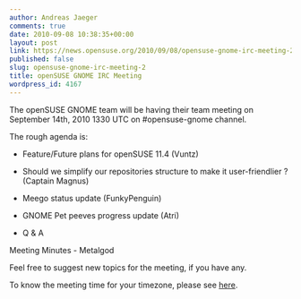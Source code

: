```yaml
---
author: Andreas Jaeger
comments: true
date: 2010-09-08 10:38:35+00:00
layout: post
link: https://news.opensuse.org/2010/09/08/opensuse-gnome-irc-meeting-2/
published: false
slug: opensuse-gnome-irc-meeting-2
title: openSUSE GNOME IRC Meeting
wordpress_id: 4167
---
```


The openSUSE GNOME team will be having their team meeting on September 14th, 2010 1330 UTC on #opensuse-gnome channel.

The rough agenda is:



	
  * Feature/Future plans for openSUSE 11.4 (Vuntz)

	
  * Should we simplify our repositories structure to make it user-friendlier ? (Captain Magnus)

	
  * Meego status update (FunkyPenguin)

	
  * GNOME Pet peeves progress update (Atri)

	
  * Q & A


Meeting Minutes - Metalgod

Feel free to suggest new topics for the meeting, if you have any.

To know the meeting time for your timezone, please see [here](http://www.timeanddate.com/worldclock/fixedtime.html?day=14&month=9&year=2010&hour=13&min=30&sec=0&p1=0  ).
